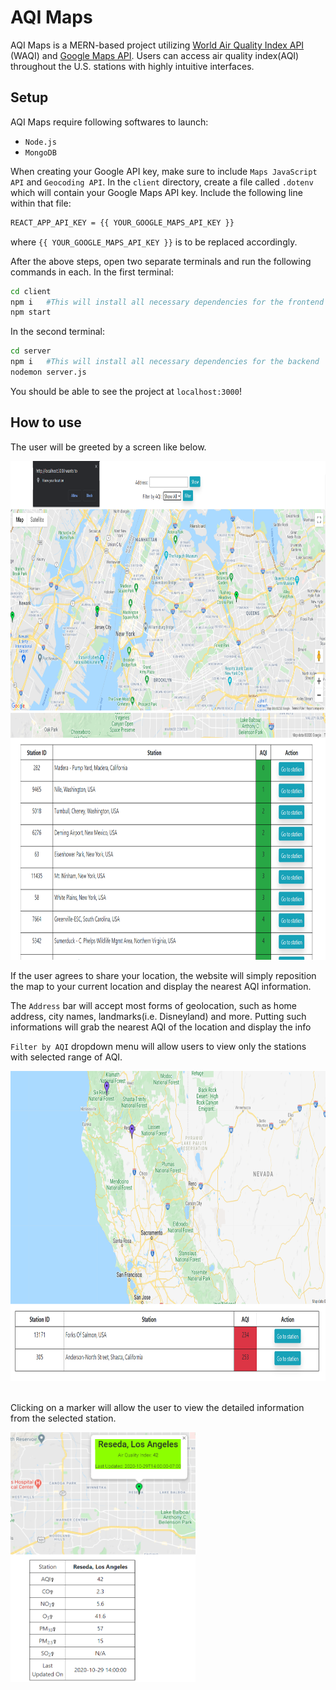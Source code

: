 # AQI Maps

AQI Maps is a MERN-based project utilizing [World Air Quality Index API][1] (WAQI) and [Google Maps API][2]. Users can access air quality index(AQI) throughout the U.S. stations with highly intuitive interfaces.

## Setup
AQI Maps require following softwares to launch:
- `Node.js`
- `MongoDB`

When creating your Google API key, make sure to include `Maps JavaScript API` and `Geocoding API`.
In the `client` directory, create a file called `.dotenv` which will contain your Google Maps API key.
Include the following line within that file:
```sh
REACT_APP_API_KEY = {{ YOUR_GOOGLE_MAPS_API_KEY }}
```
where `{{ YOUR_GOOGLE_MAPS_API_KEY }}` is to be replaced accordingly.

After the above steps, open two separate terminals and run the following commands in each.
In the first terminal:
```sh
cd client
npm i   #This will install all necessary dependencies for the frontend
npm start
```
In the second terminal:
```sh
cd server
npm i   #This will install all necessary dependencies for the backend
nodemon server.js
```

You should be able to see the project at `localhost:3000`!

## How to use
The user will be greeted by a screen like below.

<img src="documents/main_page.png" width=848 height=400>
<img src="documents/main_page_table.png" width=848 height=395>

If the user agrees to share your location, the website will simply reposition the map to your current location and display the nearest AQI information.

The `Address` bar will accept most forms of geolocation, such as home address, city names, landmarks(i.e. Disneyland) and more. Putting such informations will grab the nearest AQI of the location and display the info

`Filter by AQI` dropdown menu will allow users to view only the stations with selected range of AQI.

<img src="documents/filtered_results.png" width=848 height=496><br/><br/>

Clicking on a marker will allow the user to view the detailed information from the selected station.

<img src="documents/aqi_details.png" width=296 height=400>

   [1]: <https://aqicn.org/>
   [2]: <https://developers.google.com/maps/documentation>
   
